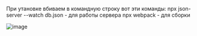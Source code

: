 При утановке вбиваем в командную строку вот эти команды:
  npx json-server --watch db.json     - для работы сервера
  npx webpack     - для сборки

![image](https://user-images.githubusercontent.com/70647687/126878013-493f4df5-14a4-4c93-b02a-713eb74f836a.png)
